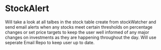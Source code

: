 # StockAlert
Will take a look at all talbes in the stock table create from stockWatcher and send email alerts when any stocks meet certain thresholds on percentage changes or set price targets to keep the user well informed of any major changes on investments as they are happening throughout the day.
Will use seperate Email Repo to keep user up to date.
